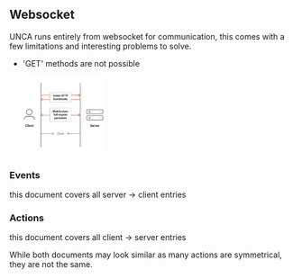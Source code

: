 ## Websocket

UNCA runs entirely from websocket for communication, this comes with a few limitations and interesting problems to solve.
- 'GET' methods are not possible

  <img src="https://github.com/UNC-A/spec/blob/6ba0751a2bfdc07b59200b8fc2be54e2a9df9bff/websocket/websocket.png" alt="Image diagram of websocket" width="30%" height="30%">
### Events
this document covers all server -> client entries
### Actions
this document covers all client -> server entries

While both documents may look similar as many actions are symmetrical, they are not the same.
